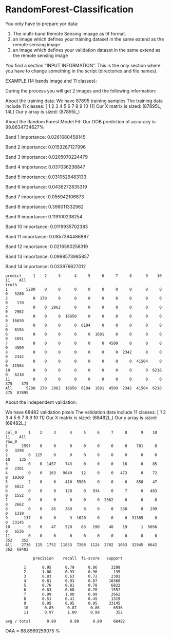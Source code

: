 # RandomForest-Classification

You only have to prepare yor data:
1. The multi-band Remote Sensing imaage as tif format.
2. an image which defines your training dataset in the same extend as the remote sensing image
3. an image which defines your validation dataset in the same extend as the remote sensing image

You find a section "INPUT INFORMATION".
This is the only section where you have to change something in the script (directories and file names).


EXAMPLE (14 bands image and 11 classes):

During the process you will get 2 images and the following information:

About the training data:
  We have 87895 training samples
  The training data include 11 classes: [ 1  2  3  4  5  6  7  8  9 10 11]
  Our X matrix is sized: (87895L, 14L)
  Our y array is sized: (87895L,)

About the Random Forest Model Fit:
  Our OOB prediction of accuracy is: 99.8634734627%

  Band 1 importance: 0.0261680458145
  
  Band 2 importance: 0.0153287127996
  
  Band 3 importance: 0.0205070224479
  
  Band 4 importance: 0.037036238847
  
  Band 5 importance: 0.0310529483133
  
  Band 6 importance: 0.0436272835319
  
  Band 7 importance: 0.055942106673
  
  Band 8 importance: 0.398011332962
  
  Band 9 importance: 0.119100238254
  
  Band 10 importance: 0.0119935702383
  
  Band 11 importance: 0.0857394486887
  
  Band 12 importance: 0.0216590258319
  
  Band 13 importance: 0.0998573985857
  
  Band 14 importance: 0.033976627012

	predict     1    2     3      4     5     6     7     8      9    10   11    All
	truth                                                                           
	1        5280    0     0      0     0     0     0     0      0     0    0   5280
	2           0  170     0      0     0     0     0     0      0     0    0    170
	3           0    0  2962      0     0     0     0     0      0     0    0   2962
	4           0    0     0  16650     0     0     0     0      0     0    0  16650
	5           0    0     0      0  6194     0     0     0      0     0    0   6194
	6           0    0     0      0     0  1691     0     0      0     0    0   1691
	7           0    0     0      0     0     0  4509     0      0     0    0   4509
	8           0    0     0      0     0     0     0  2342      0     0    0   2342
	9           0    0     0      0     0     0     0     0  41504     0    0  41504
	10          0    0     0      0     0     0     0     0      0  6218    0   6218
	11          0    0     0      0     0     0     0     0      0     0  375    375
	All      5280  170  2962  16650  6194  1691  4509  2342  41504  6218  375  87895


About the independent validation:

  We have 68482 validation pixels
  The validation data include 11 classes: [ 1  2  3  4  5  6  7  8  9 10 11]
  Our X matrix is sized: (68482L,)
  Our y array is sized: (68482L,)

	col_0     1    2     3      4     5     6     7     8      9    10   11    All
	row_0                                                                         
	1      2597    0     0      0     0     0     0     0    701     0    0   3298
	2         0  125     0      0     0     0     0     0      0     0   10    135
	3         0    0  1457    743     0     0     0    16      0    85    0   2301
	4         0    0   163   9640    12     0     0   473      0    72    0  10360
	5         2    0     0    410  5505     0     0     0    858    47    0   6822
	6         0    0     0    128     0   934     0     7      0   483    0   1552
	7         0    0     0      0     0     0  2662     0      0     0    0   2662
	8         0    0    85    389     8     0     0   538      0   299    0   1319
	9       137    0     0      3  1620     0     0     0  31385     0    0  33145
	10        0    0    47    520    63   190    40    19      1  5656    0   6536
	11        0    0     0      0     0     0     0     0      0     0  352    352
	All    2736  125  1752  11833  7208  1124  2702  1053  32945  6642  362  68482
  
				precision    recall  f1-score   support
	
			1       0.95      0.79      0.86      3298
			2       1.00      0.93      0.96       135
			3       0.83      0.63      0.72      2301
			4       0.81      0.93      0.87     10360
			5       0.76      0.81      0.78      6822
			6       0.83      0.60      0.70      1552
			7       0.99      1.00      0.99      2662
			8       0.51      0.41      0.45      1319
			9       0.95      0.95      0.95     33145
			10       0.85      0.87      0.86      6536
			11       0.97      1.00      0.99       352
	
	avg / total       0.89      0.89      0.89     68482

  OAA = 88.8569259075 %

